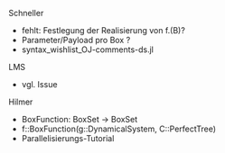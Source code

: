 Schneller
 - fehlt: Festlegung der Realisierung von f.(B)?
 - Parameter/Payload pro Box ?
 - syntax_wishlist_OJ-comments-ds.jl
    
LMS
 - vgl. Issue

Hilmer
 - BoxFunction: BoxSet -> BoxSet
 - f::BoxFunction(g::DynamicalSystem, C::PerfectTree)
 - Parallelisierungs-Tutorial


